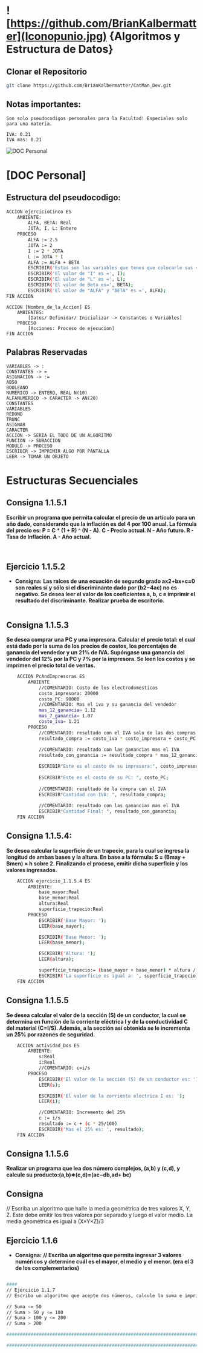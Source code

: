 # ![https://github.com/BrianKalbermatter](Iconopunio.jpg) {Algoritmos y Estructura de Datos}

## Clonar el Repositorio
```bash
git clone https://github.com/BrianKalbermatter/CatMan_Dev.git
```

## Notas importantes:
    Son solo pseudocodigos personales para la Facultad! Especiales solo para una materia.
    
    IVA: 0.21
    IVA mas: 0.21

![DOC Personal](internal_documentation_guide-1200x684.jpg)
# [DOC Personal]
## Estructura del pseudocodigo: 

``` bash
ACCION ejercicioCinco ES 
    AMBIENTE:
        ALFA, BETA: Real
        JOTA, I, L: Entero
    PROCESO
        ALFA := 2.5 
        JOTA := 2
        I := 2 * JOTA
        L := JOTA * I
        ALFA := ALFA + BETA
        ESCRIBIR('Estas son las variables que tenes que colocarle sus valores: ');
        ESCRIBIR('El valor de "I" es =', I);
        ESCRIBIR('El valor de "L" es =', L);
        ESCRIBIR('El valor de Beta es=', BETA);
        ESCRIBIR('El valor de "ALFA" y "BETA" es =', ALFA);
FIN ACCION
```

    ACCION [Nombre_de_la_Accion] ES
        AMBIENTES:
            [Datos/ Definidar/ Inicializar -> Constantes o Variables]
        PROCESO
            [Acciones: Proceso de ejecucion]
    FIN ACCION    
## Palabras Reservadas    
    VARIABLES -> :
    CONSTANTES -> =
    ASIGNACION -> :=
    ABSO
    BOOLEANO
    NUMERICO -> ENTERO, REAL N(10)
    ALFANUMERICO -> CARACTER -> AN(20)
    CONSTANTES
    VARIABLES
    REDOND
    TRUNC
    ASIGNAR
    CARACTER
    ACCION -> SERIA EL TODO DE UN ALGORITMO
    FUNCION -> SUBACCION 
    MODULO -> PROCESO
    ESCRIBIR -> IMPRIMIR ALGO POR PANTALLA
    LEER -> TOMAR UN OBJETO

# Estructuras Secuenciales
## Consigna 1.1.5.1

**Escribir un programa que permita calcular el precio de un artículo para un año dado, considerando que la inflación es del 4 por 100 anual. La fórmula del precio es: P = C * (1 + R) ^ (N - A). C - Precio actual. N - Año futuro. R - Tasa de Inflación. A - Año actual.**
```bash
    
```

## Ejercicio 1.1.5.2
- **Consigna:**
**Las raíces de una ecuación de segundo grado ax2+bx+c=0 son reales si y sólo si el discriminante dado por (b2−4ac) no es negativo. Se desea leer el valor de los coeficientes a, b, c e imprimir el resultado del discriminante. Realizar prueba de escritorio.**
```bash

```

## Consigna 1.1.5.3

**Se desea comprar una PC y una impresora. Calcular el precio total: el cual está dado por la suma de los precios de costos, los porcentajes de ganancia del vendedor y un 21% de IVA. Supóngase una ganancia del vendedor del 12% por la PC y 7% por la impresora. Se leen los costos y se imprimen el precio total de ventas.**
```bash
    ACCION PcAndImpresoras ES
        AMBIENTE
            //COMENTARIO: Costo de los electrodomesticos
            costo_impresora: 20000
            costo_PC: 90000
            //COMENTARIO: Mas el iva y su ganancia del vendedor
            mas_12_ganancia= 1.12
            mas_7_ganancia= 1.07 
            costo_iva= 1.21
        PROCESO
            //COMENTARIO: resultado con el IVA solo de las dos compras
            resultado_compra := costo_iva * costo_impresora + costo_PC
            
            //COMENTARIO: resultado con las ganancias mas el IVA
            resultado_con_ganancia := resultado_compra * mas_12_ganancia * mas_7_ganancia

            ESCRIBIR"Este es el costo de su impresora:", costo_impresora;
            
            ESCRIBIR"Este es el costo de su PC: ", costo_PC;
            
            //COMENTARIO: resultado de la compra con el IVA
            ESCRIBIR"Cantidad con IVA: ", resultado_compra;
            
            //COMENTARIO: resultado con las ganancias mas el IVA
            ESCRIBIR"Cantidad Final: ", resultado_con_ganancia;
    FIN ACCION
```

## Consigna 1.1.5.4:

**Se desea calcular la superficie de un trapecio, para la cual se ingresa la longitud de ambas bases y la altura. En base a la fórmula: S = (Bmay + Bmen) × h sobre 2. Finalizando el proceso, emitir dicha superficie y los valores ingresados.**

```bash
    ACCION ejercicio_1.1.5.4 ES
        AMBIENTE:
            base_mayor:Real
            base_menor:Real
            altura:Real
            superficie_trapecio:Real
        PROCESO
            ESCRIBIR('Base Mayor: ');
            LEER(base_mayor);

            ESCRIBIR('Base Menor: '); 
            LEER(base_menor);

            ESCRIBIR('Altura: '); 
            LEER(altura);

            superficie_trapecio:= (base_mayor + base_menor) * altura / 2
            ESCRIBIR('La superficie es igual a: ', superficie_trapecio);
    FIN ACCION
```

## Consigna 1.1.5.5

**Se desea calcular el valor de la sección (S) de un conductor, la cual se determina en función de la corriente eléctrica I y de la conductividad C del material (C=I/S). Además, a la sección así obtenida se le incrementa un 25% por razones de seguridad.**

```bash
    ACCION actividad_Dos ES
        AMBIENTE:
            s:Real
            i:Real
            //COMENTARIO: c=i/s
        PROCESO
            ESCRIBIR('El valor de la sección (S) de un conductor es: ');
            LEER(s);

            ESCRIBIR('El valor de la corriente electrica I es: ');
            LEER(i);

            //COMENTARIO: Incremento del 25%
            c := i/s
            resultado := c + (c * 25/100)
            ESCRIBIR('Mas el 25% es: ', resultado);
    FIN ACCION
```



## Consigna 1.1.5.6

**Realizar un programa que lea dos número complejos, (a,b) y (c,d), y calcule su producto:(a,b)∗(c,d)=(ac−db,ad+ bc)**


## Consigna

// Escriba un algoritmo que halle la media geométrica de tres valores X, Y, Z. Este debe emitir los tres valores por separado y luego el valor medio. La media geométrica es igual a (X×Y×Z)/3






####
## Ejercicio 1.1.6
- **Consigna:**
**// Escriba un algoritmo que permita ingresar 3 valores numéricos y determine cuál es el mayor, el medio y el menor. (era el 3 de los complementarios)**
```bash

####
// Ejercicio 1.1.7
// Escriba un algoritmo que acepte dos números, calcule la suma e imprima el mensaje de acuerdo al resultado obtenido.

// Suma <= 50
// Suma > 50 y <= 100
// Suma > 100 y <= 200
// Suma > 200

##############################################################################################################################################################################################

##############################################################################################################################################################################################







